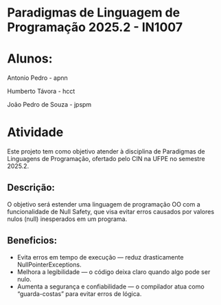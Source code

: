 
# Paradigmas de Linguagem de Programação 2025.2 - IN1007

# Alunos:

Antonio Pedro - apnn

Humberto Távora - hcct

João Pedro de Souza - jpspm

# Atividade

Este projeto tem como objetivo atender à disciplina de Paradigmas de Linguagens de Programação, ofertado pelo CIN na UFPE no semestre 2025.2.

## Descrição:
O objetivo será estender uma linguagem de programação OO com a funcionalidade de Null Safety, que visa evitar erros causados por valores nulos (null) inesperados em um programa.

## Beneficios:
-  Evita erros em tempo de execução — reduz drasticamente NullPointerExceptions.
-  Melhora a legibilidade — o código deixa claro quando algo pode ser nulo.
-  Aumenta a segurança e confiabilidade — o compilador atua como “guarda-costas” para evitar erros de lógica.
